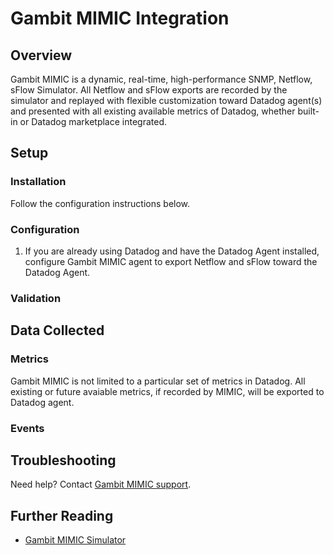 # Gambit MIMIC Integration

## Overview

Gambit MIMIC is a dynamic, real-time, high-performance SNMP, Netflow, sFlow Simulator. All Netflow and sFlow exports are recorded by the simulator and replayed with flexible customization toward Datadog agent(s) and presented with all existing available metrics of Datadog, whether built-in or Datadog marketplace integrated.

## Setup

### Installation

Follow the configuration instructions below.

### Configuration

1. If you are already using Datadog and have the Datadog Agent installed, configure Gambit MIMIC agent to export Netflow and sFlow toward the Datadog Agent.

### Validation

## Data Collected

### Metrics

Gambit MIMIC is not limited to a particular set of metrics in Datadog. All existing or future avaiable metrics, if recorded by MIMIC, will be exported to Datadog agent.

### Events

## Troubleshooting

Need help? Contact [Gambit MIMIC support][1].

## Further Reading

- [Gambit MIMIC Simulator][1]

[1]: https://www.gambitcomm.com

